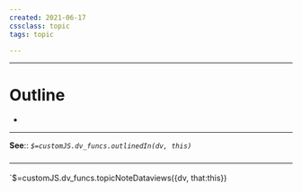 ```yaml
---
created: 2021-06-17
cssclass: topic
tags: topic

---
```




---
# Outline
- 

---

**See**:: 
*`$=customJS.dv_funcs.outlinedIn(dv, this)`*



### <hr class="dataviews"/>

`$=customJS.dv_funcs.topicNoteDataviews({dv, that:this})